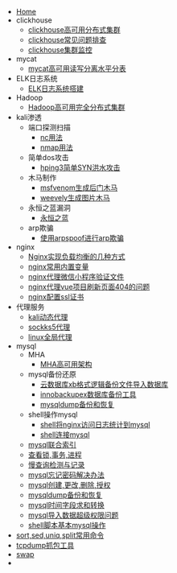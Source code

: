 <!-- 工作笔记/_sidebar.md --> 

* [Home](/) 
* clickhouse
  * [clickhouse高可用分布式集群](clickhouse\clickhouse高可用分布式集群.md)
  * [clickhouse常见问题排查](clickhouse\clickhouse常见问题排查.md)
  * [clickhouse集群监控](clickhouse\clickhouse服务监控.md)
* mycat
  * [mycat高可用读写分离水平分表](mycat高可用读写分离水平分表\keeplived+mycat+mysql高可用读写分离水平分表.md)
* ELK日志系统
  * [ELK日志系统搭建](ELK相关\ELK日志系统搭建.md)
* Hadoop
  * [Hadoop高可用完全分布式集群](hadoop相关\Hadoop高可用完全分布式集群.md)
* kali渗透
  * 端口探测扫描
    * [nc用法](kali相关\端口探测扫描\nc传输文件端口扫描硬盘克隆.md)
    * [nmap用法](kali相关\端口探测扫描\nmap扫描工具.md)
  * 简单dos攻击
    * [hping3简单SYN洪水攻击](kali相关\简单dos攻击\hping3简单SYN洪水攻击.md)
  * 木马制作
    * [msfvenom生成后门木马](kali相关\木马制作\msfvenom生成后门木马文件.md)
    * [weevely生成图片木马](kali相关\木马制作\weevely生成图片木马.md)
  * 永恒之蓝漏洞
    * [永恒之蓝](kali相关\永恒之蓝漏洞\kali利用永恒之蓝漏洞入侵win7系统.md)
  * arp欺骗
    * [使用arpspoof进行arp欺骗](kali相关\arp欺骗\使用arpspoof进行arp欺骗.md)
* nginx
  * [Nginx实现负载均衡的几种方式](nginx相关\Nginx实现负载均衡的几种方式.md)
  * [nginx常用内置变量](nginx相关\nginx常用内置变量.md)
  * [nginx代理微信小程序验证文件](nginx相关\nginx代理验证微信小程序验证文件.md)
  * [nginx代理vue项目刷新页面404的问题](nginx相关\nginx代理vue项目刷新页面404的问题.md)
  * [nginx配置ssl证书](nginx相关\nginx配置ssl证书.md)
* 代理服务
  * [kali动态代理](代理服务\kali配置动态代理.md)
  * [sockks5代理](代理服务\Linux搭建Socks5代理服务器.md)
  * [linux全局代理](代理服务\linux配置全局代理.md)
* mysql
  * MHA
    * [MHA高可用架构](mysql相关\MHA\MHA高可用架构.md)
  * mysql备份还原
    * [云数据库xb格式逻辑备份文件导入数据库](mysql相关\mysql备份还原\云数据库xb格式逻辑备份文件导入数据库.md)
    * [innobackupex数据库备份工具](mysql相关\mysql备份还原\innobackupex数据库备份工具安装使用.md)
    * [mysqldump备份和恢复](mysql相关\mysql备份还原\mysqldump备份和恢复.md)
  * shell操作mysql
    * [shell将nginx访问日志统计到mysql](mysql相关\shell脚本操作mysql\Shell脚本连接创建数据库.md)
    * [shell连接mysql](mysql相关\shell脚本操作mysql\shell脚本连接mysql.md)
  * [mysql联合索引](mysql相关\联合唯一索引.md)
  * [查看锁,事务,进程](mysql相关\查看锁表_等待锁_事务_进程_批量结束进程.md)
  * [慢查询检测与记录](mysql相关\慢查询检测与记录.md)
  * [mysql忘记密码解决办法](mysql相关\MySql忘记密码解决办法.md)
  * [mysql创建,更改,删除,授权](mysql相关\mysql创建_更改_删除_授权.md)
  * [mysqldump备份和恢复](mysql相关\mysqldump备份和恢复.md)
  * [mysql时间字段求和转换](mysql相关\mysql时间字段求和转换.md)
  * [mysql导入数据超级权限问题](mysql相关\mysql转移数据库出现超级权限限制问题.md)
  * [shell脚本基本mysql操作](mysql相关\Shell脚本连接创建数据库.md)
* [sort,sed,uniq,split常用命令](sort_sed_uniq_split使用\sort_sed_uniq_split.md)
* [tcpdump抓包工具](tcpdump抓包工具\linux使用tcpdump抓包工具抓取网络数据包.md)
* [swap](swap\开启CentOS7下面的swap分区.md)
* 

